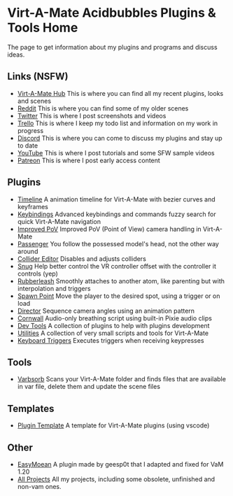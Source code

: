 # Virt-A-Mate Acidbubbles Plugins & Tools Home

The page to get information about my plugins and programs and discuss ideas.

## Links (NSFW)

* [Virt-A-Mate Hub](https://hub.virtamate.com/resources/authors/acid-bubbles.18/) This is where you can find all my recent plugins, looks and scenes
* [Reddit](https://www.reddit.com/user/acidbubbles/posts/) This is where you can find some of my older scenes
* [Twitter](https://twitter.com/acidbubblesanon) This is where I post screenshots and videos
* [Trello](https://trello.com/b/3dqtmZ3u/acid-bubbles-plugins) This is where I keep my todo list and information on my work in progress
* [Discord](https://discord.gg/xXpWAkB) This is where you can come to discuss my plugins and stay up to date
* [YouTube](https://www.youtube.com/channel/UChpAQh8Q4guZ500-NCV0IDQ) This is where I post tutorials and some SFW sample videos
* [Patreon](https://www.patreon.com/acidbubbles) This is where I post early access content

## Plugins

* [Timeline](https://github.com/acidbubbles/vam-timeline) A animation timeline for Virt-A-Mate with bezier curves and keyframes 
* [Keybindings](https://github.com/acidbubbles/vam-keybindings) Advanced keybindings and commands fuzzy search for quick Virt-A-Mate navigation
* [Improved PoV](https://github.com/acidbubbles/vam-improved-pov) Improved PoV (Point of View) camera handling in Virt-A-Mate 
* [Passenger](https://github.com/acidbubbles/vam-passenger) You follow the possessed model's head, not the other way around 
* [Collider Editor](https://github.com/acidbubbles/vam-collider-editor) Disables and adjusts colliders
* [Snug](https://github.com/acidbubbles/vam-snug) Help better control the VR controller offset with the controller it controls (yep) 
* [Rubberleash](https://github.com/acidbubbles/vam-rubberleash) Smoothly attaches to another atom, like parenting but with interpolation and triggers
* [Spawn Point](https://github.com/acidbubbles/vam-spawnpoint) Move the player to the desired spot, using a trigger or on load
* [Director](https://github.com/acidbubbles/vam-director) Sequence camera angles using an animation pattern 
* [Cornwall](https://github.com/acidbubbles/vam-cornwall) Audio-only breathing script using built-in Pixie audio clips  
* [Dev Tools](https://github.com/acidbubbles/vam-devtools) A collection of plugins to help with plugins development
* [Utilities](https://github.com/acidbubbles/vam-utilities) A collection of very small scripts and tools for Virt-A-Mate 
* [Keyboard Triggers](https://github.com/acidbubbles/vam-keyboard-triggers) Executes triggers when receiving keypresses

## Tools

* [Varbsorb](https://github.com/acidbubbles/vam-varbsorb) Scans your Virt-A-Mate folder and finds files that are available in var file, delete them and update the scene files

## Templates

* [Plugin Template](https://github.com/acidbubbles/vam-plugin-template) A template for Virt-A-Mate plugins (using vscode) 

## Other

* [EasyMoean](https://github.com/acidbubbles/vam-easymoan) A plugin made by geesp0t that I adapted and fixed for VaM 1.20
* [All Projects](https://github.com/acidbubbles) All my projects, including some obsolete, unfinished and non-vam ones.
